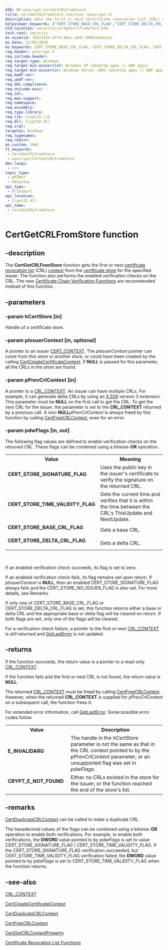 ```yaml
---
UID: NF:wincrypt.CertGetCRLFromStore
title: CertGetCRLFromStore function (wincrypt.h)
description: Gets the first or next certificate revocation list (CRL) context from the certificate store for the specified issuer.
helpviewer_keywords: ["CERT_STORE_BASE_CRL_FLAG","CERT_STORE_DELTA_CRL_FLAG","CERT_STORE_SIGNATURE_FLAG","CERT_STORE_TIME_VALIDITY_FLAG","CertGetCRLFromStore","CertGetCRLFromStore function [Security]","_crypto2_certgetcrlfromstore","security.certgetcrlfromstore","wincrypt/CertGetCRLFromStore"]
old-location: security\certgetcrlfromstore.htm
tech.root: security
ms.assetid: 7bd21424-4f74-4bac-ab47-00d51ebdca1c
ms.date: 12/05/2018
ms.keywords: CERT_STORE_BASE_CRL_FLAG, CERT_STORE_DELTA_CRL_FLAG, CERT_STORE_SIGNATURE_FLAG, CERT_STORE_TIME_VALIDITY_FLAG, CertGetCRLFromStore, CertGetCRLFromStore function [Security], _crypto2_certgetcrlfromstore, security.certgetcrlfromstore, wincrypt/CertGetCRLFromStore
req.header: wincrypt.h
req.include-header: 
req.target-type: Windows
req.target-min-winverclnt: Windows XP [desktop apps \| UWP apps]
req.target-min-winversvr: Windows Server 2003 [desktop apps \| UWP apps]
req.kmdf-ver: 
req.umdf-ver: 
req.ddi-compliance: 
req.unicode-ansi: 
req.idl: 
req.max-support: 
req.namespace: 
req.assembly: 
req.type-library: 
req.lib: Crypt32.lib
req.dll: Crypt32.dll
req.irql: 
targetos: Windows
req.typenames: 
req.redist: 
ms.custom: 19H1
f1_keywords:
 - CertGetCRLFromStore
 - wincrypt/CertGetCRLFromStore
dev_langs:
 - c++
topic_type:
 - APIRef
 - kbSyntax
api_type:
 - DllExport
api_location:
 - Crypt32.dll
api_name:
 - CertGetCRLFromStore
---
```


# CertGetCRLFromStore function


## -description

The <b>CertGetCRLFromStore</b> function gets the first or next <a href="https://docs.microsoft.com/windows/desktop/SecGloss/c-gly">certificate revocation list</a> (CRL) <a href="https://docs.microsoft.com/windows/desktop/SecGloss/c-gly">context</a> from the <a href="https://docs.microsoft.com/windows/desktop/SecGloss/c-gly">certificate store</a> for the specified issuer. The function also performs the enabled verification checks on the CRL. The new 
<a href="https://docs.microsoft.com/windows/desktop/SecCrypto/cryptography-functions">Certificate Chain Verification Functions</a> are recommended instead of this function.

## -parameters

### -param hCertStore [in]

Handle of a certificate store.

### -param pIssuerContext [in, optional]

A pointer to an issuer 
<a href="https://docs.microsoft.com/windows/desktop/api/wincrypt/ns-wincrypt-cert_context">CERT_CONTEXT</a>. The <i>pIssuerContext</i> pointer can come from this store or another store, or could have been created by the calling 
<a href="https://docs.microsoft.com/windows/desktop/api/wincrypt/nf-wincrypt-certcreatecertificatecontext">CertCreateCertificateContext</a>. If <b>NULL</b> is passed for this parameter, all the CRLs in the store are found.

### -param pPrevCrlContext [in]

A pointer to a 
<a href="https://docs.microsoft.com/windows/desktop/api/wincrypt/ns-wincrypt-crl_context">CRL_CONTEXT</a>. An issuer can have multiple CRLs. For example, it can generate delta CRLs by using an <a href="https://docs.microsoft.com/windows/desktop/SecGloss/x-gly">X.509</a> version 3 extension. This parameter must be <b>NULL</b> on the first call to get the CRL. To get the next CRL for the issuer, the parameter is set to the <b>CRL_CONTEXT</b> returned by a previous call. A non-<b>NULL</b><i>pPrevCrlContext</i> is always freed by this function by calling <a href="https://docs.microsoft.com/windows/desktop/api/wincrypt/nf-wincrypt-certfreecrlcontext">CertFreeCRLContext</a>, even for an error.

### -param pdwFlags [in, out]

The following flag values are defined to enable verification checks on the returned CRL. These flags can be combined using a bitwise-<b>OR</b> operation. 




						

<table>
<tr>
<th>Value</th>
<th>Meaning</th>
</tr>
<tr>
<td width="40%"><a id="CERT_STORE_SIGNATURE_FLAG"></a><a id="cert_store_signature_flag"></a><dl>
<dt><b>CERT_STORE_SIGNATURE_FLAG</b></dt>
</dl>
</td>
<td width="60%">
Uses the public key in the issuer's certificate to verify the signature on the returned CRL.

</td>
</tr>
<tr>
<td width="40%"><a id="CERT_STORE_TIME_VALIDITY_FLAG"></a><a id="cert_store_time_validity_flag"></a><dl>
<dt><b>CERT_STORE_TIME_VALIDITY_FLAG</b></dt>
</dl>
</td>
<td width="60%">
Gets the current time and verifies that it is within the time between the CRL's ThisUpdate and NextUpdate.

</td>
</tr>
<tr>
<td width="40%"><a id="CERT_STORE_BASE_CRL_FLAG"></a><a id="cert_store_base_crl_flag"></a><dl>
<dt><b>CERT_STORE_BASE_CRL_FLAG</b></dt>
</dl>
</td>
<td width="60%">
Gets a base CRL.

</td>
</tr>
<tr>
<td width="40%"><a id="CERT_STORE_DELTA_CRL_FLAG"></a><a id="cert_store_delta_crl_flag"></a><dl>
<dt><b>CERT_STORE_DELTA_CRL_FLAG</b></dt>
</dl>
</td>
<td width="60%">
Gets a delta CRL.

</td>
</tr>
</table>
 

If an enabled verification check succeeds, its flag is set to zero. 
						

If an enabled verification check fails, its flag remains set upon return. If <i>pIssuerContext</i> is <b>NULL</b>, then an enabled CERT_STORE_SIGNATURE_FLAG always fails and the CERT_STORE_NO_ISSUER_FLAG is also set. For more details, see  Remarks.

If only one of CERT_STORE_BASE_CRL_FLAG or CERT_STORE_DELTA_CRL_FLAG is set, this function returns either a base or delta CRL and the appropriate base or delta flag will be cleared on return. If both flags are set, only one of the flags will be cleared.

For a verification check failure, a pointer to the first or next 
<a href="https://docs.microsoft.com/windows/desktop/api/wincrypt/ns-wincrypt-crl_context">CRL_CONTEXT</a> is still returned and 
<a href="https://docs.microsoft.com/windows/desktop/api/errhandlingapi/nf-errhandlingapi-getlasterror">GetLastError</a> is not updated.

## -returns

If the function succeeds, the return value is a pointer to a read-only <a href="https://docs.microsoft.com/windows/desktop/api/wincrypt/ns-wincrypt-crl_context">CRL_CONTEXT</a>.

If the function fails and the first or next CRL is not found, the return value is <b>NULL</b>.

The returned <a href="https://docs.microsoft.com/windows/desktop/api/wincrypt/ns-wincrypt-crl_context">CRL_CONTEXT</a> must be freed by calling 
<a href="https://docs.microsoft.com/windows/desktop/api/wincrypt/nf-wincrypt-certfreecrlcontext">CertFreeCRLContext</a>. However, when the returned <b>CRL_CONTEXT</b> is supplied for <i>pPrevCrlContext</i> on a subsequent call, the function frees it.

For extended error information, call 
<a href="https://docs.microsoft.com/windows/desktop/api/errhandlingapi/nf-errhandlingapi-getlasterror">GetLastError</a>. Some possible error codes follow.

<table>
<tr>
<th>Value</th>
<th>Description</th>
</tr>
<tr>
<td width="40%">
<dl>
<dt><b>E_INVALIDARG</b></dt>
</dl>
</td>
<td width="60%">
The handle in the <i>hCertStore</i> parameter is not the same as that in the CRL context pointed to by the <i>pPrevCrlContext</i> parameter, or an unsupported flag was set in <i>pdwFlags</i>.

</td>
</tr>
<tr>
<td width="40%">
<dl>
<dt><b>CRYPT_E_NOT_FOUND</b></dt>
</dl>
</td>
<td width="60%">
Either no CRLs existed in the store for the issuer, or the function reached the end of the store's list.

</td>
</tr>
</table>

## -remarks

<a href="https://docs.microsoft.com/windows/desktop/api/wincrypt/nf-wincrypt-certduplicatecrlcontext">CertDuplicateCRLContext</a> can be called to make a duplicate CRL.

The hexadecimal values of the flags can be combined using a bitwise-<b>OR</b> operation to enable both verifications. For example, to enable both verifications, the <b>DWORD</b> value pointed to by <i>pdwFlags</i> is set to value CERT_STORE_SIGNATURE_FLAG | CERT_STORE_TIME_VALIDITY_FLAG. If the CERT_STORE_SIGNATURE_FLAG verification succeeded, but CERT_STORE_TIME_VALIDITY_FLAG verification failed, the <b>DWORD</b> value pointed to by <i>pdwFlags</i> is set to CERT_STORE_TIME_VALIDITY_FLAG when the function returns.

## -see-also

<a href="https://docs.microsoft.com/windows/desktop/api/wincrypt/ns-wincrypt-crl_context">CRL_CONTEXT</a>



<a href="https://docs.microsoft.com/windows/desktop/api/wincrypt/nf-wincrypt-certcreatecertificatecontext">CertCreateCertificateContext</a>



<a href="https://docs.microsoft.com/windows/desktop/api/wincrypt/nf-wincrypt-certduplicatecrlcontext">CertDuplicateCRLContext</a>



<a href="https://docs.microsoft.com/windows/desktop/api/wincrypt/nf-wincrypt-certfreecrlcontext">CertFreeCRLContext</a>



<a href="https://docs.microsoft.com/windows/desktop/api/wincrypt/nf-wincrypt-certgetcrlcontextproperty">CertGetCRLContextProperty</a>



<a href="https://docs.microsoft.com/windows/desktop/SecCrypto/cryptography-functions">Certificate Revocation List Functions</a>

